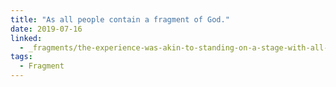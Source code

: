 ```yaml
---
title: "As all people contain a fragment of God."
date: 2019-07-16
linked:
  - _fragments/the-experience-was-akin-to-standing-on-a-stage-with-all-people-watching.md
tags:
  - Fragment
---
```

